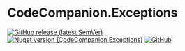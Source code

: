 # CodeCompanion.Exceptions
[![GitHub release (latest SemVer)](https://img.shields.io/github/v/release/kblyr/CodeCompanion.Exceptions?color=white&logo=github)](https://github.com/kblyr/CodeCompanion.Exceptions)
[![Nuget version (CodeCompanion.Exceptions)](https://img.shields.io/nuget/v/CodeCompanion.Exceptions?logo=nuget)](https://www.nuget.org/packages/CodeCompanion.Exceptions)
[![GitHub](https://img.shields.io/github/license/kblyr/CodeCompanion.Exceptions)](https://raw.githubusercontent.com/kblyr/CodeCompanion.Exceptions/main/LICENSE)
